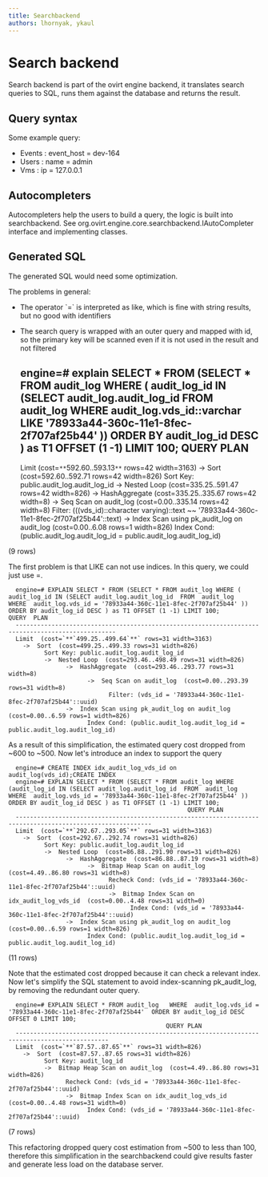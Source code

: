 ```yaml
---
title: Searchbackend
authors: lhornyak, ykaul
---
```


# Search backend

Search backend is part of the ovirt engine backend, it translates search queries to SQL, runs them against the database and returns the result.

## Query syntax

Some example query:

*   Events : event_host = dev-164
*   Users : name = admin
*   Vms : ip = 127.0.0.1

## Autocompleters

Autocompleters help the users to build a query, the logic is built into searchbackend. See org.ovirt.engine.core.searchbackend.IAutoCompleter interface and implementing classes.

## Generated SQL

The generated SQL would need some optimization.

The problems in general:

*   The operator \`=\` is interpreted as like, which is fine with string results, but no good with identifiers
*   The search query is wrapped with an outer query and mapped with id, so the primary key will be scanned even if it is not used in the result and not filtered

      engine=# explain SELECT * FROM (SELECT * FROM audit_log WHERE ( audit_log_id IN (SELECT audit_log.audit_log_id FROM  audit_log   WHERE  audit_log.vds_id::varchar LIKE '78933a44-360c-11e1-8fec-2f707af25b44' ))  ORDER BY audit_log_id DESC ) as T1 OFFSET (1 -1) LIMIT 100;
                                                            QUERY PLAN                                                        
      -------------------------------------------------------------------------------------------------------------------------
      Limit  (cost=`**`592.60..593.13`**` rows=42 width=3163)
        ->  Sort  (cost=592.60..592.71 rows=42 width=826)
              Sort Key: public.audit_log.audit_log_id
              ->  Nested Loop  (cost=335.25..591.47 rows=42 width=826)
                    ->  HashAggregate  (cost=335.25..335.67 rows=42 width=8)
                          ->  Seq Scan on audit_log  (cost=0.00..335.14 rows=42 width=8)
                                Filter: (((vds_id)::character varying)::text ~~ '78933a44-360c-11e1-8fec-2f707af25b44'::text)
                    ->  Index Scan using pk_audit_log on audit_log  (cost=0.00..6.08 rows=1 width=826)
                          Index Cond: (public.audit_log.audit_log_id = public.audit_log.audit_log_id)

(9 rows)

The first problem is that LIKE can not use indices. In this query, we could just use =.

      engine=# EXPLAIN SELECT * FROM (SELECT * FROM audit_log WHERE ( audit_log_id IN (SELECT audit_log.audit_log_id  FROM  audit_log   WHERE  audit_log.vds_id = '78933a44-360c-11e1-8fec-2f707af25b44' ))  ORDER BY audit_log_id DESC ) as T1 OFFSET (1 -1) LIMIT 100;                                            QUERY  PLAN                                            
      --------------------------------------------------------------------------------------------------
      Limit  (cost=`**`499.25..499.64`**` rows=31 width=3163)
        ->  Sort  (cost=499.25..499.33 rows=31 width=826)
              Sort Key: public.audit_log.audit_log_id
              ->  Nested Loop  (cost=293.46..498.49 rows=31 width=826)
                    ->  HashAggregate  (cost=293.46..293.77 rows=31 width=8)
                          ->  Seq Scan on audit_log  (cost=0.00..293.39 rows=31 width=8)
                                Filter: (vds_id = '78933a44-360c-11e1-8fec-2f707af25b44'::uuid)
                    ->  Index Scan using pk_audit_log on audit_log  (cost=0.00..6.59 rows=1 width=826)
                          Index Cond: (public.audit_log.audit_log_id = public.audit_log.audit_log_id)

As a result of this simplification, the estimated query cost dropped from ~600 to ~500. Now let's introduce an index to support the query

      engine=# CREATE INDEX idx_audit_log_vds_id on audit_log(vds_id);CREATE INDEX
      engine=# EXPLAIN SELECT * FROM (SELECT * FROM audit_log WHERE (audit_log_id IN (SELECT audit_log.audit_log_id  FROM  audit_log   WHERE  audit_log.vds_id = '78933a44-360c-11e1-8fec-2f707af25b44' ))  ORDER BY audit_log_id DESC ) as T1 OFFSET (1 -1) LIMIT 100;
                                                      QUERY PLAN                                                 
      ------------------------------------------------------------------------------------------------------------
      Limit  (cost=`**`292.67..293.05`**` rows=31 width=3163)
        ->  Sort  (cost=292.67..292.74 rows=31 width=826)
              Sort Key: public.audit_log.audit_log_id
              ->  Nested Loop  (cost=86.88..291.90 rows=31 width=826)
                    ->  HashAggregate  (cost=86.88..87.19 rows=31 width=8)
                          ->  Bitmap Heap Scan on audit_log  (cost=4.49..86.80 rows=31 width=8)
                                Recheck Cond: (vds_id = '78933a44-360c-11e1-8fec-2f707af25b44'::uuid)
                                ->  Bitmap Index Scan on idx_audit_log_vds_id  (cost=0.00..4.48 rows=31 width=0)
                                      Index Cond: (vds_id = '78933a44-360c-11e1-8fec-2f707af25b44'::uuid)
                    ->  Index Scan using pk_audit_log on audit_log  (cost=0.00..6.59 rows=1 width=826)
                          Index Cond: (public.audit_log.audit_log_id = public.audit_log.audit_log_id)

(11 rows)

Note that the estimated cost dropped because it can check a relevant index. Now let's simplify the SQL statement to avoid index-scanning pk_audit_log, by removing the redundant outer query.

      engine=# EXPLAIN SELECT * FROM audit_log   WHERE  audit_log.vds_id = '78933a44-360c-11e1-8fec-2f707af25b44'  ORDER BY audit_log_id DESC OFFSET 0 LIMIT 100;
                                                QUERY PLAN                                           
      ------------------------------------------------------------------------------------------------
      Limit  (cost=`**`87.57..87.65`**` rows=31 width=826)
        ->  Sort  (cost=87.57..87.65 rows=31 width=826)
              Sort Key: audit_log_id
              ->  Bitmap Heap Scan on audit_log  (cost=4.49..86.80 rows=31 width=826)
                    Recheck Cond: (vds_id = '78933a44-360c-11e1-8fec-2f707af25b44'::uuid)
                    ->  Bitmap Index Scan on idx_audit_log_vds_id  (cost=0.00..4.48 rows=31 width=0)
                          Index Cond: (vds_id = '78933a44-360c-11e1-8fec-2f707af25b44'::uuid)

(7 rows)

This refactoring dropped query cost estimation from ~500 to less than 100, therefore this simplification in the searchbackend could give results faster and generate less load on the database server.
